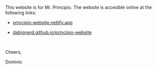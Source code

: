 This website is for Mr. Principio. The website is accesible online at the following links:

- [principio-website.netlify.app](https://principio-website.netlify.app/)

- [dabignerd.github.io/principio-website](https://dabignerd.github.io/principio-website/)

&nbsp;

Cheers,

Dominic
